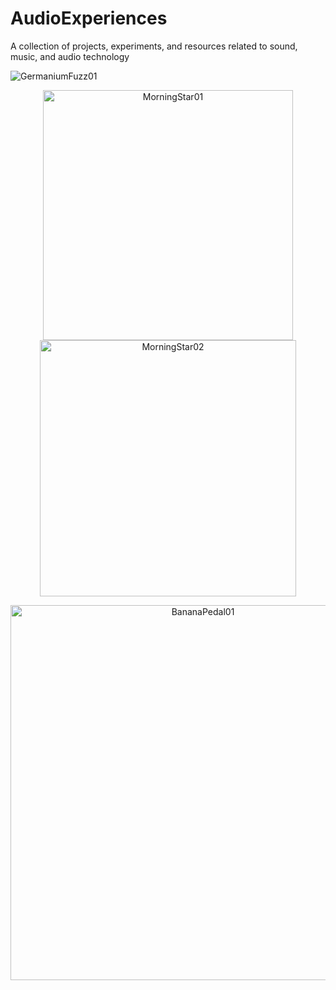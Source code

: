 # AudioExperiences
A collection of projects, experiments, and resources related to sound, music, and audio technology

<img src="https://github.com/andresima0/AudioExperiences/assets/111400782/6ea875d2-de40-4af3-94cb-7dc15810a89d)" 
  alt="GermaniumFuzz01">

<p align="center">
<img src="https://github.com/andresima0/AudioExperiences/assets/111400782/24cc2e19-b82f-4e05-825f-7d90e12ec127)" 
  alt="MorningStar01"  width="400">
<img src="https://github.com/andresima0/AudioExperiences/assets/111400782/7490f2e5-5835-49c2-9e62-21f1edc62d80)" 
  alt="MorningStar02" width="410">
</p>

<p align="center">
  <img src="https://github.com/andresima0/AudioExperiences/assets/111400782/ab7bebe8-191c-4012-955b-a195a8fa4480)" 
    alt="BananaPedal01" width="600">
</p>

